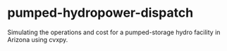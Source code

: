 # pumped-hydropower-dispatch
Simulating the operations and cost for a pumped-storage hydro facility in Arizona using cvxpy. 
